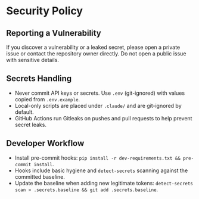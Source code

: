# Security Policy

## Reporting a Vulnerability

If you discover a vulnerability or a leaked secret, please open a private issue or contact the repository owner directly. Do not open a public issue with sensitive details.

## Secrets Handling

- Never commit API keys or secrets. Use `.env` (git-ignored) with values copied from `.env.example`.
- Local-only scripts are placed under `.claude/` and are git-ignored by default.
- GitHub Actions run Gitleaks on pushes and pull requests to help prevent secret leaks.

## Developer Workflow

- Install pre-commit hooks: `pip install -r dev-requirements.txt && pre-commit install`.
- Hooks include basic hygiene and `detect-secrets` scanning against the committed baseline.
- Update the baseline when adding new legitimate tokens: `detect-secrets scan > .secrets.baseline && git add .secrets.baseline`.


